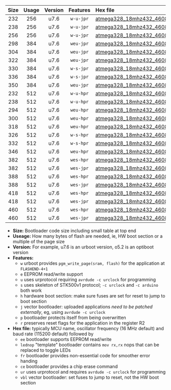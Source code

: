 |Size|Usage|Version|Features|Hex file|
|:-:|:-:|:-:|:-:|:--|
|232|256|u7.6|`w-u-jpr`|[atmega328_18mhz432_460800bps_ur_vbl.hex](https://raw.githubusercontent.com/stefanrueger/urboot/main/atmega328_18mhz432_460800bps_ur_vbl.hex)|
|238|256|u7.6|`w-u-jpr`|[atmega328_18mhz432_460800bps_lednop_ur_vbl.hex](https://raw.githubusercontent.com/stefanrueger/urboot/main/atmega328_18mhz432_460800bps_lednop_ur_vbl.hex)|
|256|256|u7.6|`w-u-jpr`|[atmega328_18mhz432_460800bps_lednop_fr_ur_vbl.hex](https://raw.githubusercontent.com/stefanrueger/urboot/main/atmega328_18mhz432_460800bps_lednop_fr_ur_vbl.hex)|
|298|384|u7.6|`weu-jpr`|[atmega328_18mhz432_460800bps_ee_ur_vbl.hex](https://raw.githubusercontent.com/stefanrueger/urboot/main/atmega328_18mhz432_460800bps_ee_ur_vbl.hex)|
|304|384|u7.6|`weu-jpr`|[atmega328_18mhz432_460800bps_ee_lednop_ur_vbl.hex](https://raw.githubusercontent.com/stefanrueger/urboot/main/atmega328_18mhz432_460800bps_ee_lednop_ur_vbl.hex)|
|322|384|u7.6|`weu-jpr`|[atmega328_18mhz432_460800bps_ee_lednop_fr_ur_vbl.hex](https://raw.githubusercontent.com/stefanrueger/urboot/main/atmega328_18mhz432_460800bps_ee_lednop_fr_ur_vbl.hex)|
|330|384|u7.6|`w-s-jpr`|[atmega328_18mhz432_460800bps_vbl.hex](https://raw.githubusercontent.com/stefanrueger/urboot/main/atmega328_18mhz432_460800bps_vbl.hex)|
|336|384|u7.6|`w-s-jpr`|[atmega328_18mhz432_460800bps_lednop_vbl.hex](https://raw.githubusercontent.com/stefanrueger/urboot/main/atmega328_18mhz432_460800bps_lednop_vbl.hex)|
|350|384|u7.6|`weu-jpr`|[atmega328_18mhz432_460800bps_ee_lednop_fr_ce_ur_vbl.hex](https://raw.githubusercontent.com/stefanrueger/urboot/main/atmega328_18mhz432_460800bps_ee_lednop_fr_ce_ur_vbl.hex)|
|232|512|u7.6|`w-u-hpr`|[atmega328_18mhz432_460800bps_ur.hex](https://raw.githubusercontent.com/stefanrueger/urboot/main/atmega328_18mhz432_460800bps_ur.hex)|
|238|512|u7.6|`w-u-hpr`|[atmega328_18mhz432_460800bps_lednop_ur.hex](https://raw.githubusercontent.com/stefanrueger/urboot/main/atmega328_18mhz432_460800bps_lednop_ur.hex)|
|294|512|u7.6|`weu-hpr`|[atmega328_18mhz432_460800bps_ee_ur.hex](https://raw.githubusercontent.com/stefanrueger/urboot/main/atmega328_18mhz432_460800bps_ee_ur.hex)|
|300|512|u7.6|`weu-hpr`|[atmega328_18mhz432_460800bps_ee_lednop_ur.hex](https://raw.githubusercontent.com/stefanrueger/urboot/main/atmega328_18mhz432_460800bps_ee_lednop_ur.hex)|
|318|512|u7.6|`weu-hpr`|[atmega328_18mhz432_460800bps_ee_lednop_fr_ur.hex](https://raw.githubusercontent.com/stefanrueger/urboot/main/atmega328_18mhz432_460800bps_ee_lednop_fr_ur.hex)|
|326|512|u7.6|`w-s-hpr`|[atmega328_18mhz432_460800bps.hex](https://raw.githubusercontent.com/stefanrueger/urboot/main/atmega328_18mhz432_460800bps.hex)|
|332|512|u7.6|`w-s-hpr`|[atmega328_18mhz432_460800bps_lednop.hex](https://raw.githubusercontent.com/stefanrueger/urboot/main/atmega328_18mhz432_460800bps_lednop.hex)|
|346|512|u7.6|`weu-hpr`|[atmega328_18mhz432_460800bps_ee_lednop_fr_ce_ur.hex](https://raw.githubusercontent.com/stefanrueger/urboot/main/atmega328_18mhz432_460800bps_ee_lednop_fr_ce_ur.hex)|
|382|512|u7.6|`wes-hpr`|[atmega328_18mhz432_460800bps_ee.hex](https://raw.githubusercontent.com/stefanrueger/urboot/main/atmega328_18mhz432_460800bps_ee.hex)|
|382|512|u7.6|`wes-jpr`|[atmega328_18mhz432_460800bps_ee_vbl.hex](https://raw.githubusercontent.com/stefanrueger/urboot/main/atmega328_18mhz432_460800bps_ee_vbl.hex)|
|388|512|u7.6|`wes-hpr`|[atmega328_18mhz432_460800bps_ee_lednop.hex](https://raw.githubusercontent.com/stefanrueger/urboot/main/atmega328_18mhz432_460800bps_ee_lednop.hex)|
|388|512|u7.6|`wes-jpr`|[atmega328_18mhz432_460800bps_ee_lednop_vbl.hex](https://raw.githubusercontent.com/stefanrueger/urboot/main/atmega328_18mhz432_460800bps_ee_lednop_vbl.hex)|
|418|512|u7.6|`wes-hpr`|[atmega328_18mhz432_460800bps_ee_lednop_fr.hex](https://raw.githubusercontent.com/stefanrueger/urboot/main/atmega328_18mhz432_460800bps_ee_lednop_fr.hex)|
|418|512|u7.6|`wes-jpr`|[atmega328_18mhz432_460800bps_ee_lednop_fr_vbl.hex](https://raw.githubusercontent.com/stefanrueger/urboot/main/atmega328_18mhz432_460800bps_ee_lednop_fr_vbl.hex)|
|460|512|u7.6|`wes-hpr`|[atmega328_18mhz432_460800bps_ee_lednop_fr_ce.hex](https://raw.githubusercontent.com/stefanrueger/urboot/main/atmega328_18mhz432_460800bps_ee_lednop_fr_ce.hex)|
|460|512|u7.6|`wes-jpr`|[atmega328_18mhz432_460800bps_ee_lednop_fr_ce_vbl.hex](https://raw.githubusercontent.com/stefanrueger/urboot/main/atmega328_18mhz432_460800bps_ee_lednop_fr_ce_vbl.hex)|

- **Size:** Bootloader code size including small table at top end
- **Useage:** How many bytes of flash are needed, ie, HW boot section or a multiple of the page size
- **Version:** For example, u7.6 is an urboot version, o5.2 is an optiboot version
- **Features:**
  + `w` urboot provides `pgm_write_page(sram, flash)` for the application at `FLASHEND-4+1`
  + `e` EEPROM read/write support
  + `u` uses urprotocol requiring `avrdude -c urclock` for programming
  + `s` uses skeleton of STK500v1 protocol; `-c urclock` and `-c arduino` both work
  + `h` hardware boot section: make sure fuses are set for reset to jump to boot section
  + `j` vector bootloader: uploaded applications *need to be patched externally*, eg, using `avrdude -c urclock`
  + `p` bootloader protects itself from being overwritten
  + `r` preserves reset flags for the application in the register R2
- **Hex file:** typically MCU name, oscillator frequency (16 MHz default) and baud rate (115200 default) followed by
  + `ee` bootloader supports EEPROM read/write
  + `lednop` "template" bootloader contains `mov rx,rx` nops that can be replaced to toggle LEDs
  + `fr` bootloader provides non-essential code for smoother error handing
  + `ce` bootloader provides a chip erase command
  + `ur` uses urprotocol and requires `avrdude -c urclock` for programming
  + `vbl` vector bootloader: set fuses to jump to reset, not the HW boot section
